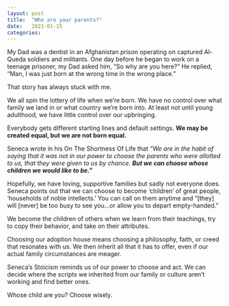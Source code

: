 ```yaml
---
layout: post
title:  "Who are your parents?"
date:   2021-01-15
categories: 
---
```

My Dad was a dentist in an Afghanistan prison operating on captured Al-Queda soldiers and militants. One day before he began to work on a teenage prisoner, my Dad asked him, “So why are you here?” He replied, “Man, I was just born at the wrong time in the wrong place.”

That story has always stuck with me.

We all spin the lottery of life when we’re born. We have no control over what family we land in or what country we’re born into. At least not until young adulthood, we have little control over our upbringing.

Everybody gets different starting lines and default settings. **We may be created equal, but we are not born equal.**

Seneca wrote in his On The Shortness Of Life that _“We are in the habit of saying that it was not in our power to choose the parents who were allotted to us, that they were given to us by chance. **But we can choose whose children we would like to be.”**_

Hopefully, we have loving, supportive families but sadly not everyone does. Seneca points out that we can choose to become ‘children’ of great people, ‘households of noble intellects.’ You can call on them anytime and “[they] will [never] be too busy to see you...or allow you to depart empty-handed.”

We become the children of others when we learn from their teachings, try to copy their behavior, and take on their attributes.

Choosing our adoption house means choosing a philosophy, faith, or creed that resonates with us. We then inherit all that it has to offer, even if our actual family circumstances are meager.

Seneca’s Stoicism reminds us of our power to choose and act. We can decide where the scripts we inherited from our family or culture aren’t working and find better ones. 

Whose child are you? Choose wisely.
